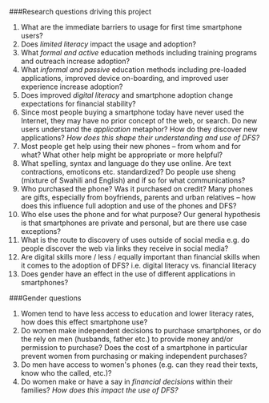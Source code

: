 ###Research questions driving this project

1. What are the immediate barriers to usage for first time smartphone users?
2. Does *limited literacy* impact the usage and adoption?
3. What *formal and active* education methods including training programs and outreach increase adoption?
4. What *informal and passive* education methods including pre-loaded applications, improved device on-boarding, and improved user experience increase adoption?
5. Does improved *digital literacy* and smartphone adoption change expectations for financial stability?
6. Since most people buying a smartphone today have never used the Internet, they may have no prior concept of the web, or search. Do new users understand the *application* metaphor? How do they discover new applications? *How does this shape their understanding and use of DFS?*
7. Most people get help using their new phones – from whom and for what? What other help might be appropriate or more helpful?
8. What spelling, syntax and language do they use online. Are text contractions, emoticons etc. standardized? Do people use sheng (mixture of Swahili and English) and if so for what communications?
9. Who purchased the phone? Was it purchased on credit? Many phones are gifts, especially from boyfriends, parents and urban relatives – how does this influence full adoption and use of the phones and DFS?
10. Who else uses the phone and for what purpose? Our general hypothesis is that smartphones are private and personal, but are there use case exceptions?
11. What is the route to discovery of uses outside of social media e.g. do people discover the web via links they receive in social media?
12. Are digital skills more / less / equally important than financial skills when it comes to the adoption of DFS? i.e. digital literacy vs. financial literacy
13. Does gender have an effect in the use of different applications in smartphones?

###Gender questions
1. Women tend to have less access to education and lower literacy rates, how does this effect smartphone use?
2. Do women make independent decisions to purchase smartphones, or do the rely on men (husbands, father etc.) to provide money and/or permission to purchase? Does the cost of a smartphone in particular prevent women from purchasing or making independent purchases?
3. Do men have access to women's phones (e.g. can they read their texts, know who the called, etc.)?
4. Do women make or have a say in *financial decisions* within their families? *How does this impact the use of DFS?*
